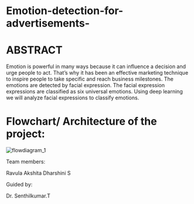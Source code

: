 # Emotion-detection-for-advertisements-

# ABSTRACT  

Emotion is powerful in many ways because it can influence a decision and urge people to act. That’s why it has been an effective marketing technique to inspire people to take specific and reach business milestones. The emotions are detected by facial expression. The facial expression expressions are classified as six universal emotions. Using deep learning we will analyze facial expressions to classify emotions.

# Flowchart/ Architecture of the project:

![flowdiagram_1](https://user-images.githubusercontent.com/102461372/163097645-aec1927b-c78a-49f6-b075-ad2ea2d550a1.jpg)


Team members:


Ravula Akshita 
Dharshini S

Guided by:

Dr. Senthilkumar.T

